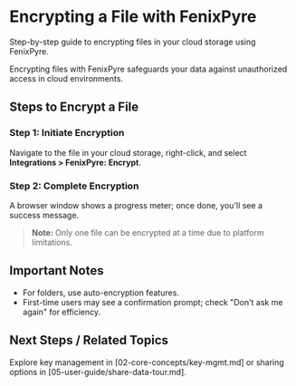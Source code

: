 # Encrypting a File with FenixPyre

Step-by-step guide to encrypting files in your cloud storage using FenixPyre.


Encrypting files with FenixPyre safeguards your data against unauthorized access in cloud environments.

## Steps to Encrypt a File

### Step 1: Initiate Encryption
Navigate to the file in your cloud storage, right-click, and select **Integrations > FenixPyre: Encrypt**.

<!-- IMG: ./media/05-user-guide/encrypt-step1.png | Alt: Right-click menu for encryption -->

### Step 2: Complete Encryption
A browser window shows a progress meter; once done, you'll see a success message.

<!-- IMG: ./media/05-user-guide/encrypt-step2.png | Alt: Encryption completion screen -->

> **Note:** Only one file can be encrypted at a time due to platform limitations.

## Important Notes
- For folders, use auto-encryption features.
- First-time users may see a confirmation prompt; check "Don't ask me again" for efficiency.

<!-- IMG: ./media/05-user-guide/encrypt-prompt.png | Alt: Initial encryption confirmation prompt -->

## Next Steps / Related Topics
Explore key management in [02-core-concepts/key-mgmt.md] or sharing options in [05-user-guide/share-data-tour.md].